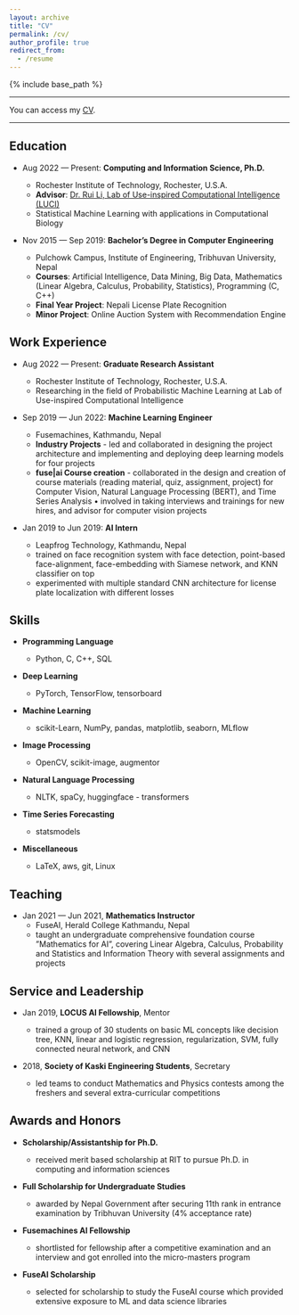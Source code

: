 ```yaml
---
layout: archive
title: "CV"
permalink: /cv/
author_profile: true
redirect_from:
  - /resume
---
```


{% include base_path %}

---
You can access my [CV](https://thapa-jeevan.github.io/files/CV.pdf).

---

## Education
* Aug 2022 — Present: **Computing and Information Science, Ph.D.**
  * Rochester Institute of Technology, Rochester, U.S.A. 
  * **Advisor**: [Dr. Rui Li, Lab of Use-inspired Computational Intelligence (LUCI)](https://ruililuci.com//) 
  * Statistical Machine Learning with applications in Computational Biology

* Nov 2015 — Sep 2019: **Bachelor’s Degree in Computer Engineering** 
  * Pulchowk Campus, Institute of Engineering, Tribhuvan University, Nepal
  * **Courses**: Artificial Intelligence, Data Mining, Big Data, Mathematics (Linear Algebra, Calculus, Probability, Statistics), Programming (C, C++)
  * **Final Year Project**: Nepali License Plate Recognition
  * **Minor Project**: Online Auction System with Recommendation Engine

## Work Experience
* Aug 2022 — Present: **Graduate Research Assistant** 
  * Rochester Institute of Technology, Rochester, U.S.A. 
  * Researching in the field of Probabilistic Machine Learning at Lab of Use-inspired Computational Intelligence
  
* Sep 2019 — Jun 2022: **Machine Learning Engineer**
  * Fusemachines, Kathmandu, Nepal 
  * **Industry Projects** - led and collaborated in designing the project architecture and implementing and deploying
  deep learning models for four projects 
  * **fuse|ai Course creation** - collaborated in the design and creation of course materials (reading material, quiz,
  assignment, project) for Computer Vision, Natural Language Processing (BERT), and Time Series Analysis
  • involved in taking interviews and trainings for new hires, and advisor for computer vision projects

* Jan 2019 to Jun 2019: **AI Intern**
  * Leapfrog Technology, Kathmandu, Nepal
  * trained on face recognition system with face detection, point-based face-alignment, face-embedding with Siamese network,
  and KNN classifier on top
  * experimented with multiple standard CNN architecture for license plate localization with different losses

## Skills
* **Programming Language** 
  * Python, C, C++, SQL

  
* **Deep Learning** 
  * PyTorch, TensorFlow, tensorboard


* **Machine Learning** 
  * scikit-Learn, NumPy, pandas, matplotlib, seaborn, MLflow


* **Image Processing** 
  * OpenCV, scikit-image, augmentor


* **Natural Language Processing** 
  * NLTK, spaCy, huggingface - transformers


* **Time Series Forecasting** 
  * statsmodels


* **Miscellaneous** 
  * LaTeX, aws, git, Linux


## Teaching
* Jan 2021 — Jun 2021, **Mathematics Instructor**
  * FuseAI, Herald College Kathmandu, Nepal
  * taught an undergraduate comprehensive foundation course ”Mathematics for AI”, covering Linear Algebra, Calculus, Probability and Statistics and Information Theory with several assignments and projects
  
## Service and Leadership
* Jan 2019, **LOCUS AI Fellowship**, Mentor
  * trained a group of 30 students on basic ML concepts like decision tree, KNN, linear and logistic regression, regularization, SVM, fully connected neural network, and CNN


* 2018, **Society of Kaski Engineering Students**, Secretary
  * led teams to conduct Mathematics and Physics contests among the freshers and several extra-curricular competitions


## Awards and Honors
* **Scholarship/Assistantship for Ph.D.**
  * received merit based scholarship at RIT to pursue Ph.D. in computing and information sciences

* **Full Scholarship for Undergraduate Studies**
  * awarded by Nepal Government after securing 11th rank in entrance examination by Tribhuvan University (4%
acceptance rate)

* **Fusemachines AI Fellowship**
  * shortlisted for fellowship after a competitive examination and an interview and got enrolled into the micro-masters program

* **FuseAI Scholarship**
  * selected for scholarship to study the FuseAI course which provided extensive exposure to ML and data science libraries
